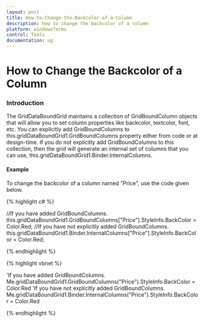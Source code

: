 ```yaml
---
layout: post
title: How-to-Change-the-Backcolor-of-a-Column
description: how to change the backcolor of a column
platform: windowsforms
control: Tools
documentation: ug
---
```


# How to Change the Backcolor of a Column

### Introduction

The GridDataBoundGrid maintains a collection of GridBoundColumn objects that will allow you to set column properties like backcolor, textcolor, font, etc. You can explicitly add GridBoundColumns to this.gridDataBoundGrid1.GridBoundColumns property either from code or at design-time. If you do not explicitly add GridBoundColumns to this collection, then the grid will generate an internal set of columns that you can use, this.gridDataBoundGrid1.Binder.InternalColumns. 

#### Example

To change the backcolor of a column named "Price", use the code given below. 

{% highlight c# %}



//If you have added GridBoundColumns.
this.gridDataBoundGrid1.GridBoundColumns["Price"].StyleInfo.BackColor = Color.Red;
//If you have not explicitly added GridBoundColumns.
this.gridDataBoundGrid1.Binder.InternalColumns["Price"].StyleInfo.BackColor = Color.Red;

{% endhighlight %}

{% highlight vbnet %}



'If you have added GridBoundColumns.
Me.gridDataBoundGrid1.GridBoundColumns("Price").StyleInfo.BackColor = Color.Red
'If you have not explicitly added GridBoundColumns.
Me.gridDataBoundGrid1.Binder.InternalColumns("Price").StyleInfo.BackColor = Color.Red

{% endhighlight %}

